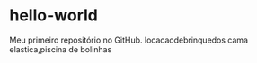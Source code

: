 # hello-world
Meu primeiro repositório no GitHub.
locacaodebrinquedos cama elastica,piscina de bolinhas
